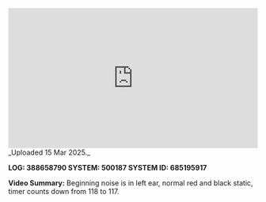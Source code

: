 
<iframe 
  src="https://drive.google.com/file/d/1ScxP7FuS6RkOKJoKw220yo6akzh9xjSX/preview"  
  style="width:100%; aspect-ratio:16/9; border:0;"
  allowfullscreen>
</iframe>
_Uploaded 15 Mar 2025._

**LOG: 388658790
SYSTEM: 500187
SYSTEM ID: 685195917**

**Video Summary:** Beginning noise is in left ear, normal red and black static, timer counts down from 118 to 117.